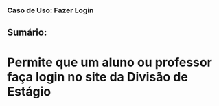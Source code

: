 ### Caso de Uso: Fazer Login

## Sumário: 

# Permite que um aluno ou professor faça login no site da Divisão de Estágio

